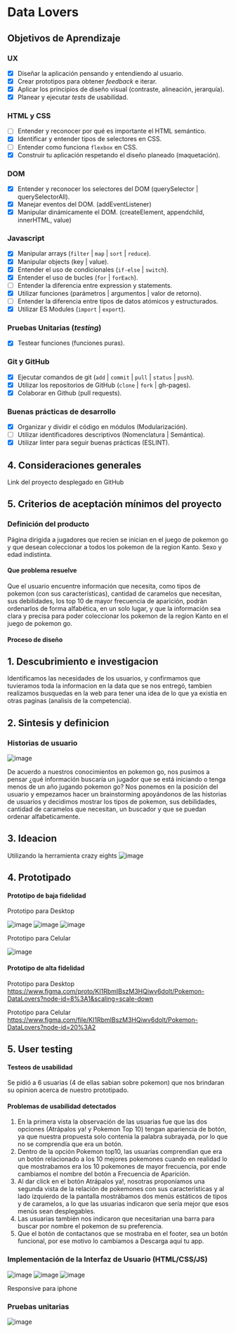 # Data Lovers
## Objetivos de Aprendizaje

### UX

- [x] Diseñar la aplicación pensando y entendiendo al usuario.
- [x] Crear prototipos para obtener _feedback_ e iterar.
- [x] Aplicar los principios de diseño visual (contraste, alineación, jerarquía).
- [x] Planear y ejecutar _tests_ de usabilidad.

### HTML y CSS

- [ ] Entender y reconocer por qué es importante el HTML semántico.
- [x] Identificar y entender tipos de selectores en CSS.
- [ ] Entender como funciona `flexbox` en CSS.
- [x] Construir tu aplicación respetando el diseño planeado (maquetación).

### DOM

- [x] Entender y reconocer los selectores del DOM (querySelector | querySelectorAll).
- [x] Manejar eventos del DOM. (addEventListener)
- [x] Manipular dinámicamente el DOM. (createElement, appendchild, innerHTML, value)

### Javascript

- [x] Manipular arrays (`filter` | `map` | `sort` | `reduce`).
- [x] Manipular objects (key | value).
- [x] Entender el uso de condicionales (`if-else` | `switch`).
- [x] Entender el uso de bucles (`for` | `forEach`).
- [ ] Entender la diferencia entre expression y statements.
- [x] Utilizar funciones (parámetros | argumentos | valor de retorno).
- [ ] Entender la diferencia entre tipos de datos atómicos y estructurados.
- [x] Utilizar ES Modules (`import` | `export`).

### Pruebas Unitarias (_testing_)
- [x] Testear funciones (funciones puras).

### Git y GitHub
- [x] Ejecutar comandos de git (`add` | `commit` | `pull` | `status` | `push`).
- [x] Utilizar los repositorios de GitHub (`clone` | `fork` | gh-pages).
- [x] Colaborar en Github (pull requests).

### Buenas prácticas de desarrollo
- [x] Organizar y dividir el código en módulos (Modularización).
- [ ] Utilizar identificadores descriptivos (Nomenclatura | Semántica).
- [x] Utilizar linter para seguir buenas prácticas (ESLINT).

## 4. Consideraciones generales

Link del proyecto desplegado en GitHub

## 5. Criterios de aceptación mínimos del proyecto

### Definición del producto
Página dirigida a jugadores que recien se inician en el juego de pokemon go y que desean coleccionar a todos los pokemon de la region Kanto.
Sexo y edad indistinta.

#### Que problema resuelve
Que el usuario encuentre  información que necesita, como tipos de pokemon (con sus características), cantidad de caramelos que necesitan, sus debilidades, los top 10 de mayor frecuencia de aparición, podrán ordenarlos de  forma alfabética, en un solo lugar, y que la información sea clara y precisa para poder coleccionar los pokemon de la region Kanto en el juego de pokemon go.

#### Proceso de diseño
## 1. Descubrimiento e investigacion
Identificamos las necesidades de los usuarios, y confirmamos que tuvieramos toda la informacion en la data que se nos entregó, tambien realizamos busquedas en la web para tener una idea de lo que ya existia en otras paginas (analisis de la competencia). 

## 2. Sintesis y definicion
### Historias de usuario
![image](https://github.com/MelissaCcoyllo/LIM011-data-lovers/blob/master/src/img/historias%20de%20usuario.jpeg)

De acuerdo a nuestros conocimientos en pokemon go,  nos pusimos a pensar ¿qué información buscaría un  jugador que se está iniciando o tenga menos de un año jugando pokemon go? Nos ponemos en la posición del usuario y empezamos hacer un brainstorming apoyándonos de las historias de usuarios y decidimos mostrar los tipos de pokemon, sus debilidades, cantidad de caramelos que necesitan, un buscador y que se puedan ordenar alfabeticamente.

## 3. Ideacion
Utilizando la herramienta crazy eights
![image](https://github.com/MelissaCcoyllo/LIM011-data-lovers/blob/pokemon-datalovers/src/img/Crazy-eights.jpg)

## 4. Prototipado
#### Prototipo de baja fidelidad
Prototipo para Desktop

![image](https://github.com/MelissaCcoyllo/LIM011-data-lovers/blob/pokemon-datalovers/src/img/prototipado1.jpeg)
![image](https://github.com/MelissaCcoyllo/LIM011-data-lovers/blob/pokemon-datalovers/src/img/prototipado2.jpeg)
![image](https://github.com/MelissaCcoyllo/LIM011-data-lovers/blob/pokemon-datalovers/src/img/prototipado3.jpeg)

Prototipo para Celular

![image](https://github.com/NataliTC/LIM011-data-lovers/blob/pokemon-datalovers/src/img/prototipado%20celular.jpg)

#### Prototipo de alta fidelidad
Prototipo para Desktop
https://www.figma.com/proto/KI1RbmIBszM3HQiwv6dolt/Pokemon-DataLovers?node-id=8%3A1&scaling=scale-down

Prototipo para Celular
https://www.figma.com/file/KI1RbmIBszM3HQiwv6dolt/Pokemon-DataLovers?node-id=20%3A2


## 5. User testing
#### Testeos de usabilidad
Se pidió a 6 usuarias (4 de ellas sabian sobre pokemon) que nos brindaran su opinion acerca de nuestro prototipado.

#### Problemas de usabilidad detectados
1. En la primera vista la observación de las usuarias fue que las dos opciones (Atrápalos ya! y Pokemon Top 10) tengan apariencia de botón, ya que nuestra propuesta solo contenia la palabra subrayada, por lo que no se comprendía que era un botón.
2. Dentro de la opción Pokemon top10, las usuarias comprendían que era un botón relacionado a los 10 mejores pokemones cuando en realidad lo que mostrabamos era los 10 pokemones de mayor frecuencia, por ende cambiamos el nombre del botón a Frecuencia de Aparición.
3. Al dar click en el botón Atrápalos ya!, nosotras proponíamos una segunda vista de la relación de pokemones con sus características y al lado izquierdo de la pantalla mostrábamos dos menús estáticos de tipos y de caramelos, a lo que las usuarias indicaron que sería mejor que esos menús sean desplegables.
4. Las usuarias también nos indicaron que necesitarian una barra para buscar por nombre el pokemon de su preferencia.
5. Que el botón de contactanos que se mostraba en el footer, sea un botón funcional, por ese motivo lo cambiamos a Descarga aquí tu app.

### Implementación de la Interfaz de Usuario (HTML/CSS/JS)

![image](https://github.com/MelissaCcoyllo/LIM011-data-lovers/blob/pokemon-datalovers/src/img/pagina1celular.jpg)
![image](https://github.com/MelissaCcoyllo/LIM011-data-lovers/blob/pokemon-datalovers/src/img/pagina2celular.jpg)
![image](https://github.com/MelissaCcoyllo/LIM011-data-lovers/blob/pokemon-datalovers/src/img/pagina3celular.jpg)

Responsive para iphone
### Pruebas unitarias

![image](https://github.com/MelissaCcoyllo/LIM011-data-lovers/blob/pokemon-datalovers/src/img/test.jpg)


